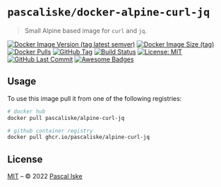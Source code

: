 # `pascaliske/docker-alpine-curl-jq`

> Small Alpine based image for `curl` and `jq`.

[![Docker Image Version (tag latest semver)](https://img.shields.io/docker/v/pascaliske/alpine-curl-jq/latest?style=flat-square)](https://hub.docker.com/r/pascaliske/alpine-curl-jq) [![Docker Image Size (tag)](https://img.shields.io/docker/image-size/pascaliske/alpine-curl-jq/latest?style=flat-square)](https://hub.docker.com/r/pascaliske/alpine-curl-jq) [![Docker Pulls](https://img.shields.io/docker/pulls/pascaliske/alpine-curl-jq?style=flat-square)](https://hub.docker.com/r/pascaliske/alpine-curl-jq) [![GitHub Tag](https://img.shields.io/github/v/tag/pascaliske/docker-alpine-curl-jq?style=flat-square)](https://github.com/pascaliske/docker-alpine-curl-jq) [![Build Status](https://img.shields.io/github/workflow/status/pascaliske/docker-alpine-curl-jq/Image/master?label=build&style=flat-square)](https://github.com/pascaliske/docker-alpine-curl-jq/actions) [![License: MIT](https://img.shields.io/badge/License-MIT-blue.svg?style=flat-square)](https://opensource.org/licenses/MIT) [![GitHub Last Commit](https://img.shields.io/github/last-commit/pascaliske/docker-alpine-curl-jq?style=flat-square)](https://github.com/pascaliske/docker-alpine-curl-jq) [![Awesome Badges](https://img.shields.io/badge/badges-awesome-green.svg?style=flat-square)](https://github.com/Naereen/badges)

## Usage

To use this image pull it from one of the following registries:

```bash
# docker hub
docker pull pascaliske/alpine-curl-jq

# github container registry
docker pull ghcr.io/pascaliske/alpine-curl-jq
```

## License

[MIT](LICENSE.md) – © 2022 [Pascal Iske](https://pascaliske.dev)

